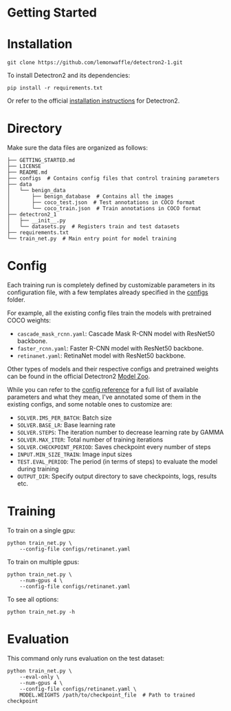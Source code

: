 # Getting Started

# Installation
```
git clone https://github.com/lemonwaffle/detectron2-1.git
```
To install Detectron2 and its dependencies:
```
pip install -r requirements.txt
```
Or refer to the official [installation instructions](https://github.com/facebookresearch/detectron2/blob/master/INSTALL.md) for Detectron2.

# Directory
Make sure the data files are organized as follows:
```
├── GETTING_STARTED.md
├── LICENSE
├── README.md
├── configs  # Contains config files that control training parameters
├── data
│   └── benign_data
│       ├── benign_database  # Contains all the images
│       ├── coco_test.json  # Test annotations in COCO format
│       └── coco_train.json  # Train annotations in COCO format
├── detectron2_1
│   ├── __init__.py
│   └── datasets.py  # Registers train and test datasets
├── requirements.txt
└── train_net.py  # Main entry point for model training
```

# Config
Each training run is completely defined by customizable parameters in its configuration file, with a few templates already specified in the [configs](./configs) folder.

For example, all the existing config files train the models with pretrained COCO weights:
- `cascade_mask_rcnn.yaml`: Cascade Mask R-CNN model with ResNet50 backbone.
- `faster_rcnn.yaml`: Faster R-CNN model with ResNet50 backbone.
- `retinanet.yaml`: RetinaNet model with ResNet50 backbone.

Other types of models and their respective configs and pretrained weights can be found in the official Detectron2 [Model Zoo](https://github.com/facebookresearch/detectron2/blob/master/MODEL_ZOO.md).

While you can refer to the [config reference](https://detectron2.readthedocs.io/modules/config.html#config-references) for a full list of available parameters and what they mean, I've annotated some of them in the existing configs, and some notable ones to customize are:
- `SOLVER.IMS_PER_BATCH`: Batch size
- `SOLVER.BASE_LR`: Base learning rate
- `SOLVER.STEPS`: The iteration number to decrease learning rate by GAMMA
- `SOLVER.MAX_ITER`: Total number of training iterations
- `SOLVER.CHECKPOINT_PERIOD`: Saves checkpoint every number of steps
- `INPUT.MIN_SIZE_TRAIN`: Image input sizes
- `TEST.EVAL_PERIOD`: The period (in terms of steps) to evaluate the model during training
- `OUTPUT_DIR`: Specify output directory to save checkpoints, logs, results etc.

# Training
To train on a single gpu:
```
python train_net.py \
    --config-file configs/retinanet.yaml
```

To train on multiple gpus:
```
python train_net.py \
    --num-gpus 4 \
    --config-file configs/retinanet.yaml
```

To see all options:
```
python train_net.py -h
```

# Evaluation
This command only runs evaluation on the test dataset:
```
python train_net.py \
    --eval-only \
    --num-gpus 4 \
    --config-file configs/retinanet.yaml \
    MODEL.WEIGHTS /path/to/checkpoint_file  # Path to trained checkpoint
```
